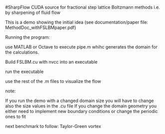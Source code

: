 #SharpFlow
CUDA source for fractional step lattice Boltzmann methods i.e. by sharpening of fluid flow

This is a demo showing the initial idea (see documentation/paper file: MethodDoc_withFSLBMpaper.pdf)

Running the program:

use MATLAB or Octave to execute pipe.m whihc generates the domain for the calculations.

Build FSLBM.cu with nvcc into an executable

run the executable

use the rest of the .m files to visualize the flow

note:

  If you run the demo with a changed domain size you will have to change also the size values in the .cu file
  If you change the domain geometry you either need to implement new boundary conditions or change the periodic ones to fit
  
  next benchmark to follow: Taylor-Green vortex

